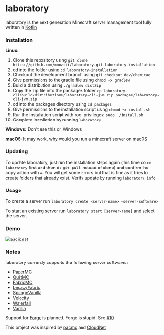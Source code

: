 # laboratory

laboratory is the next generation [Minecraft](https://minecraft.net) server management tool fully written in [Kotlin](https://kotlinlang.org)

### Installation

**Linux:**

1. Clone this repository using `git clone https://github.com/mooziii/laboratory.git laboratory-installation`
2. cd into the folder using `cd laboratory-installation`
3. Checkout the development branch using `git checkout dev/chemicae`
4. Give permissions to the gradle file using `chmod +x gradlew`
5. Build a distribution using `./gradlew distZip`
6. Copy the zip file into the packages folder `cp laboratory-cli/build/distributions/laboratory-cli-jvm.zip packages/laboratory-cli-jvm.zip`
7. cd into the packages directory using `cd packages`
8. Give permissions to the installation script using `chmod +x install.sh`
9. Run the installation script with root privileges: `sudo ./install.sh`
10. Complete installation by running `laboratory`

**Windows:**
Don't use this on Windows

**macOS:**
It may work, why would you run a minecraft server on macOS

### Updating 

To update laboratory, just run the installation steps again (this time do `cd laboratory` first and then do `git pull` instead of clone) and confirm the copy action with `A`. You will get some errors but that is fine as it tries to create folders that already exist. Verify update by running `laboratory info`

### Usage

To create a server run `laboratory create <server-name> <server-software>`

To start an existing server run `laboratory start [server-name]` and select the server.

### Demo 

[![asciicast](https://asciinema.org/a/514193.svg)](https://asciinema.org/a/514193)

### Notes

laboratory currently supports the following server softwares:

- [PaperMC](https://papermc.io)
- [QuiltMC](https://quiltmc.org)
- [FabricMC](https://fabricmc.net)
- [LegacyFabric](https://legacyfabric.net)
- [SpongeVanilla](https://spongepowered.org/downloads/spongevanilla)
- [Velocity](https://papermc.io/downloads#Velocity)
- [Waterfall](https://papermc.io/downloads#Waterfall)
- [Vanilla](https://minecraft.net)

~~Support for [Forge](https://minecraftforge.net) is planned.~~ Forge is stupid. See [#10](https://github.com/mooziii/laboratory/issues/10)

This project was inspired by [pacmc](https://github.com/jakobkmar/pacmc) and [CloudNet](https://github.com/CloudNetService/CloudNet-v3)
